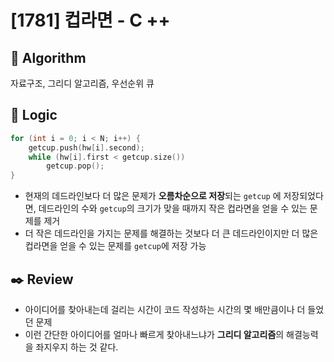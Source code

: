 # [1781] 컵라면 - C ++

## :pushpin: **Algorithm**

자료구조, 그리디 알고리즘, 우선순위 큐

## :round_pushpin: **Logic**

```c++
for (int i = 0; i < N; i++) {
    getcup.push(hw[i].second);
    while (hw[i].first < getcup.size())
        getcup.pop();
}
```

- 현재의 데드라인보다 더 많은 문제가 **오름차순으로 저장**되는 `getcup` 에 저장되었다면, 데드라인의 수와 `getcup`의 크기가 맞을 때까지 작은 컵라면을 얻을 수 있는 문제를 제거
- 더 작은 데드라인을 가지는 문제를 해결하는 것보다 더 큰 데드라인이지만 더 많은 컵라면을 얻을 수 있는 문제를 `getcup`에 저장 가능

## :black_nib: **Review**

- 아이디어를 찾아내는데 걸리는 시간이 코드 작성하는 시간의 몇 배만큼이나 더 들었던 문제
- 이런 간단한 아이디어를 얼마나 빠르게 찾아내느냐가 **그리디 알고리즘**의 해결능력을 좌지우지 하는 것  같다.
